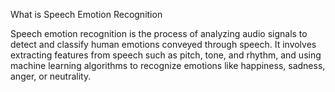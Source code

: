 What is Speech Emotion Recognition

Speech emotion recognition is the process of analyzing audio signals to detect and classify human emotions conveyed through speech. It involves extracting features from speech such as pitch, tone, and rhythm, and using machine learning algorithms to recognize emotions like happiness, sadness, anger, or neutrality.


